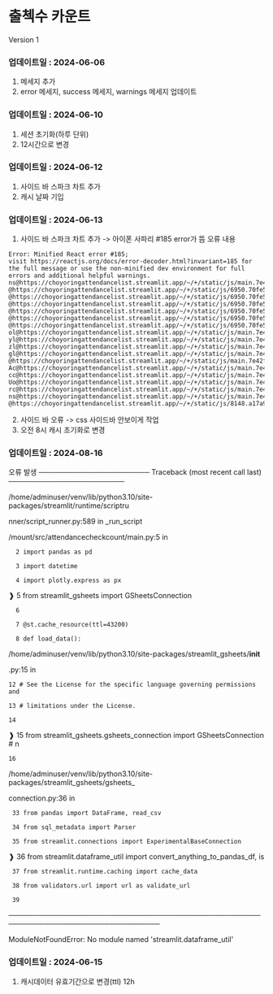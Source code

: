 # 출첵수 카운트
Version 1

### 업데이트일 : 2024-06-06
1. 메세지 추가
2. error 메세지, success 메세지, warnings 메세지 업데이트

### 업데이트일 : 2024-06-10
1. 세션 초기화(하루 단위)
2. 12시간으로 변경

### 업데이트일 : 2024-06-12
1. 사이드 바 스파크 차트 추가
2. 캐시 날짜 기입

### 업데이트일 : 2024-06-13
1. 사이드 바 스파크 차트 추가 -> 아이폰 사파리 #185 error가 뜸
오류 내용
```
Error: Minified React error #185; 
visit https://reactjs.org/docs/error-decoder.html?invariant=185 for the full message or use the non-minified dev environment for full errors and additional helpful warnings.
ns@https://choyoringattendancelist.streamlit.app/~/+/static/js/main.7e42f54d.js:2:2264194
@https://choyoringattendancelist.streamlit.app/~/+/static/js/6950.70fe55c2.chunk.js:2:149813
@https://choyoringattendancelist.streamlit.app/~/+/static/js/6950.70fe55c2.chunk.js:2:279976
@https://choyoringattendancelist.streamlit.app/~/+/static/js/6950.70fe55c2.chunk.js:2:222568
@https://choyoringattendancelist.streamlit.app/~/+/static/js/6950.70fe55c2.chunk.js:2:222783
@https://choyoringattendancelist.streamlit.app/~/+/static/js/6950.70fe55c2.chunk.js:2:218898
@https://choyoringattendancelist.streamlit.app/~/+/static/js/6950.70fe55c2.chunk.js:2:219173
ol@https://choyoringattendancelist.streamlit.app/~/+/static/js/main.7e42f54d.js:2:2289416
yl@https://choyoringattendancelist.streamlit.app/~/+/static/js/main.7e42f54d.js:2:2296713
zl@https://choyoringattendancelist.streamlit.app/~/+/static/js/main.7e42f54d.js:2:2296557
gl@https://choyoringattendancelist.streamlit.app/~/+/static/js/main.7e42f54d.js:2:2296093
@https://choyoringattendancelist.streamlit.app/~/+/static/js/main.7e42f54d.js:2:2307930
Ac@https://choyoringattendancelist.streamlit.app/~/+/static/js/main.7e42f54d.js:2:2308443
cc@https://choyoringattendancelist.streamlit.app/~/+/static/js/main.7e42f54d.js:2:2302164
Uo@https://choyoringattendancelist.streamlit.app/~/+/static/js/main.7e42f54d.js:2:2242556
rc@https://choyoringattendancelist.streamlit.app/~/+/static/js/main.7e42f54d.js:2:2299049
ns@https://choyoringattendancelist.streamlit.app/~/+/static/js/main.7e42f54d.js:2:2264194
@https://choyoringattendancelist.streamlit.app/~/+/static/js/8148.a17a918e.chunk.js:1:47204
```
2. 사이드 바 오류 -> css 사이드바 안보이게 작업
3. 오전 8시 캐시 초기화로 변경

### 업데이트일 : 2024-08-16
오류 발생
────────────────────── Traceback (most recent call last) ───────────────────────

  /home/adminuser/venv/lib/python3.10/site-packages/streamlit/runtime/scriptru  

  nner/script_runner.py:589 in _run_script                                      

                                                                                

  /mount/src/attendancecheckcount/main.py:5 in <module>                         

                                                                                

      2 import pandas as pd                                                     

      3 import datetime                                                         

      4 import plotly.express as px                                             

  ❱   5 from streamlit_gsheets import GSheetsConnection                         

      6                                                                         

      7 @st.cache_resource(ttl=43200)                                           

      8 def load_data():                                                        

                                                                                

  /home/adminuser/venv/lib/python3.10/site-packages/streamlit_gsheets/__init__  

  .py:15 in <module>                                                            

                                                                                

    12 # See the License for the specific language governing permissions and    

    13 # limitations under the License.                                         

    14                                                                          

  ❱ 15 from streamlit_gsheets.gsheets_connection import GSheetsConnection  # n  

    16                                                                          

                                                                                

  /home/adminuser/venv/lib/python3.10/site-packages/streamlit_gsheets/gsheets_  

  connection.py:36 in <module>                                                  

                                                                                

     33 from pandas import DataFrame, read_csv                                  

     34 from sql_metadata import Parser                                         

     35 from streamlit.connections import ExperimentalBaseConnection            

  ❱  36 from streamlit.dataframe_util import convert_anything_to_pandas_df, is  

     37 from streamlit.runtime.caching import cache_data                        

     38 from validators.url import url as validate_url                          

     39                                                                         

────────────────────────────────────────────────────────────────────────────────

ModuleNotFoundError: No module named 'streamlit.dataframe_util'



### 업데이트일 : 2024-06-15
1. 캐시데이터 유효기간으로 변경(ttl) 12h
